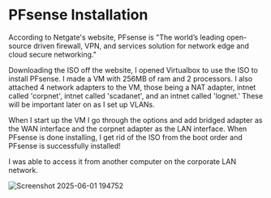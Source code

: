 # PFsense Installation

According to Netgate's website, PFsense is "The world’s leading open-source driven firewall, VPN, and services solution for network edge and cloud secure networking."

Downloading the ISO off the website, I opened Virtualbox to use the ISO to install PFsense. I made a VM with 256MB of ram and 2 processors. I also attached 4 network adapters to the VM, those being a NAT adapter, intnet called 'corpnet', intnet called 'scadanet', and an intnet called 'lognet.' These will be important later on as I set up VLANs.

When I start up the VM I go through the options and add bridged adapter as the WAN interface and the corpnet adapter as the LAN interface. When PFsense is done installing, I get rid of the ISO from the boot order and PFsense is successfully installed!

I was able to access it from another computer on the corporate LAN network.

![Screenshot 2025-06-01 194752](https://github.com/user-attachments/assets/376afe1c-35c2-4ba4-b71e-36f2936ecd48)
